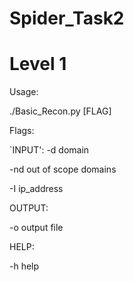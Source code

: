 # Spider_Task2

# Level 1

Usage:

  ./Basic_Recon.py [FLAG]

Flags:

`INPUT':
  -d  domain
  
  -nd out of scope domains
  
  -I ip_address
  
OUTPUT:

  -o output file
  
HELP:

  -h help


